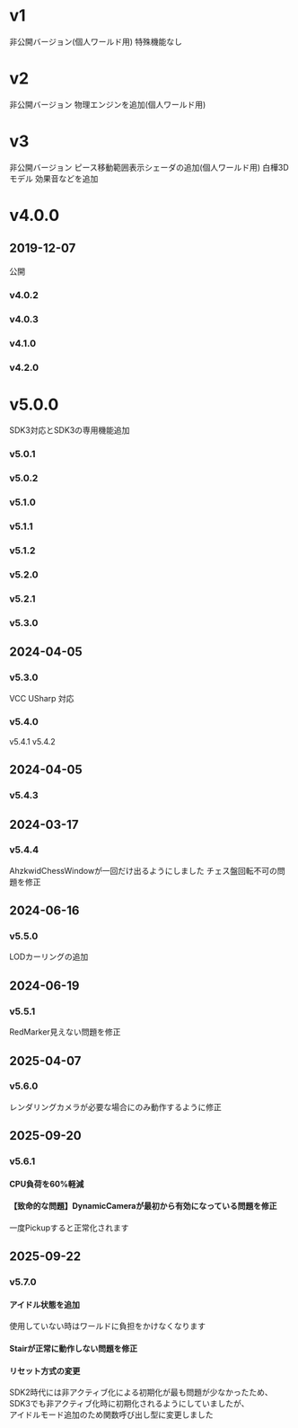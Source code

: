 # v1
非公開バージョン(個人ワールド用)
特殊機能なし

# v2
非公開バージョン
物理エンジンを追加(個人ワールド用)

# v3
非公開バージョン
ピース移動範囲表示シェーダの追加(個人ワールド用)
白樺3Dモデル
効果音などを追加

# v4.0.0
## 2019-12-07
公開

### v4.0.2
### v4.0.3
### v4.1.0
### v4.2.0

# v5.0.0
SDK3対応とSDK3の専用機能追加

### v5.0.1
### v5.0.2
### v5.1.0
### v5.1.1
### v5.1.2
### v5.2.0
### v5.2.1
### v5.3.0


## 2024-04-05
### v5.3.0
VCC USharp 対応

### v5.4.0
v5.4.1
v5.4.2

## 2024-04-05
### v5.4.3

## 2024-03-17
### v5.4.4
AhzkwidChessWindowが一回だけ出るようにしました
チェス盤回転不可の問題を修正


## 2024-06-16
### v5.5.0
LODカーリングの追加


## 2024-06-19
### v5.5.1
RedMarker見えない問題を修正

## 2025-04-07
### v5.6.0
レンダリングカメラが必要な場合にのみ動作するように修正

## 2025-09-20
### v5.6.1
#### CPU負荷を60%軽減
#### 【致命的な問題】DynamicCameraが最初から有効になっている問題を修正  
一度Pickupすると正常化されます


## 2025-09-22
### v5.7.0
#### アイドル状態を追加  
使用していない時はワールドに負担をかけなくなります
#### Stairが正常に動作しない問題を修正
#### リセット方式の変更
SDK2時代には非アクティブ化による初期化が最も問題が少なかったため、SDK3でも非アクティブ化時に初期化されるようにしていましたが、  
アイドルモード追加のため関数呼び出し型に変更しました

